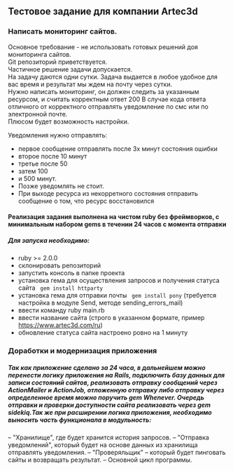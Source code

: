 ## Тестовое задание для компании Arteс3d 

### Написать мониторинг сайтов.
Основное требование - не использовать готовых решений доя мониторинга сайтов.  
Git репозиторий приветствуется.  
Частичное решение задачи допускается.  
На задачу даются одни сутки. Задача выдается в любое удобное для вас время и результат мы ждем на почту через сутки.  
Нужно написать мониторинг, он должен следить за указанным ресурсом, и считать корректным ответ 200
В случае кода ответа отличного от корректного отправлять уведомление по смс или по электронной почте.  
Плюсом будет возможность настройки.   

Уведомления нужно отправлять:  
- первое сообщение отправлять после 3х минут состояния ошибки  
- второе после 10 минут  
- третье после 50  
- затем 100  
- и 500 минут.  
- Позже уведомлять не стоит.  
- При выходе ресурса из некорретного состояния отправить сообщение о том, что ресурс восстановился

#### Реализация задания выполнена на чистом ruby без фреймворков, с минимальным набором gems в течении 24 часов с момента отправки   
##### Для запуска необходимо:
- ruby >= 2.0.0
- склонировать репозиторий  
- запустить консоль в папке проекта  
- установка гема для осуществления запросов и получения статуса сайта ``` gem install httparty```  
- установка гема для отправки почты ``` gem install pony```  (требуется настройка в модуле Send, методе sending_errors_mail) 
- ввести команду ruby main.rb  
- ввести название сайта (строго в указанном формате, пример https://www.artec3d.com/ru)  
- обновление статуса сайта настроено ровно на 1 минуту  

### Доработки и модернизация приложения
##### Так как приложение сделано за 24 часа, в дальнейшем можно перенести логику приложения на Rails, подключить базу данных для записи состояний сайтов, реализовать отправку сообщений через ActionMailer и ActionJob, отложенную отправку либо отправку через определенное время можно поручить gem Whenever. Очередь отправки и проверки доступности сайта реализовать через gem sidekiq.Так же при расширении логика приложения, необходимо выносить часть функционала в модульность:
– "Хранилище", где будет хранится история запросов.
– "Отправка уведомлений", который будет на основе данных из хранилища отправлять уведомления.
– "Проверяльщик" – который будет пинговать сайты и возвращать результат.
–  Основной цикл программы.